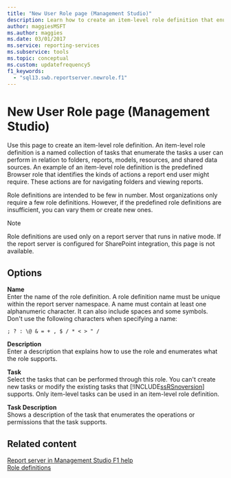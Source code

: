 ```yaml
---
title: "New User Role page (Management Studio)"
description: Learn how to create an item-level role definition that enumerates the tasks a user can perform in the New User Role page in SQL Server Management Studio.
author: maggiesMSFT
ms.author: maggies
ms.date: 03/01/2017
ms.service: reporting-services
ms.subservice: tools
ms.topic: conceptual
ms.custom: updatefrequency5
f1_keywords:
  - "sql13.swb.reportserver.newrole.f1"
---
```

# New User Role page (Management Studio)
  Use this page to create an item-level role definition. An item-level role definition is a named collection of tasks that enumerate the tasks a user can perform in relation to folders, reports, models, resources, and shared data sources. An example of an item-level role definition is the predefined Browser role that identifies the kinds of actions a report end user might require. These actions are for navigating folders and viewing reports.  
  
 Role definitions are intended to be few in number. Most organizations only require a few role definitions. However, if the predefined role definitions are insufficient, you can vary them or create new ones.  
  
> [!NOTE]  
>  Role definitions are used only on a report server that runs in native mode. If the report server is configured for SharePoint integration, this page is not available.  
  
## Options  
 **Name**  
 Enter the name of the role definition. A role definition name must be unique within the report server namespace. A name must contain at least one alphanumeric character. It can also include spaces and some symbols. Don't use the following characters when specifying a name:  
  
 `; ? : \@ & = + , $ / * < > " /`  
  
 **Description**  
 Enter a description that explains how to use the role and enumerates what the role supports.  
  
 **Task**  
 Select the tasks that can be performed through this role. You can't create new tasks or modify the existing tasks that [!INCLUDE[ssRSnoversion](../../includes/ssrsnoversion-md.md)] supports. Only item-level tasks can be used in an item-level role definition.  
  
 **Task Description**  
 Shows a description of the task that enumerates the operations or permissions that the task supports.  
  
## Related content  
 [Report server in Management Studio F1 help](../../reporting-services/tools/report-server-in-management-studio-f1-help.md)   
 [Role definitions](../../reporting-services/security/role-definitions.md)  
  
  
